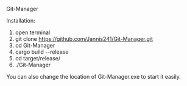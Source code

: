 Git-Manager


Installation:

1. open terminal
2. git clone https://github.com/Jannis241/Git-Manager.git
3. cd Git-Manager
4. cargo build --release
5. cd target/release/
6. ./Git-Manager

You can also change the location of Git-Manager.exe to start it easily.
